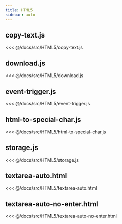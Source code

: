 ```yaml
---
title: HTML5
sidebar: auto
---
```


## copy-text.js
<<< @/docs/src/HTML5/copy-text.js

## download.js
<<< @/docs/src/HTML5/download.js

## event-trigger.js
<<< @/docs/src/HTML5/event-trigger.js

## html-to-special-char.js
<<< @/docs/src/HTML5/html-to-special-char.js

## storage.js
<<< @/docs/src/HTML5/storage.js

## textarea-auto.html
<<< @/docs/src/HTML5/textarea-auto.html

## textarea-auto-no-enter.html
<<< @/docs/src/HTML5/textarea-auto-no-enter.html

